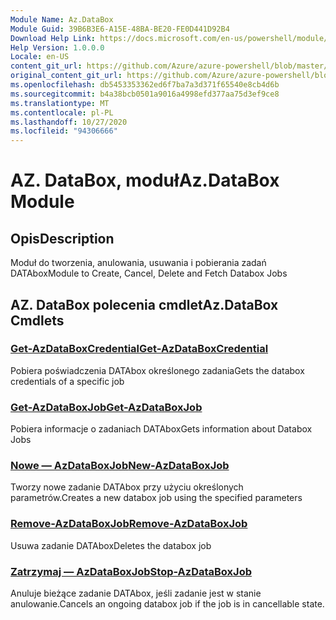 ```yaml
---
Module Name: Az.DataBox
Module Guid: 39B6B3E6-A15E-48BA-BE20-FE0D441D92B4
Download Help Link: https://docs.microsoft.com/en-us/powershell/module/az.databox
Help Version: 1.0.0.0
Locale: en-US
content_git_url: https://github.com/Azure/azure-powershell/blob/master/src/DataBox/DataBox/help/Az.DataBox.md
original_content_git_url: https://github.com/Azure/azure-powershell/blob/master/src/DataBox/DataBox/help/Az.DataBox.md
ms.openlocfilehash: db5453353362ed6f7ba7a3d371f65540e8cb4d6b
ms.sourcegitcommit: b4a38bcb0501a9016a4998efd377aa75d3ef9ce8
ms.translationtype: MT
ms.contentlocale: pl-PL
ms.lasthandoff: 10/27/2020
ms.locfileid: "94306666"
---
```

# <span data-ttu-id="4bb85-101">AZ. DataBox, moduł</span><span class="sxs-lookup"><span data-stu-id="4bb85-101">Az.DataBox Module</span></span>
## <span data-ttu-id="4bb85-102">Opis</span><span class="sxs-lookup"><span data-stu-id="4bb85-102">Description</span></span>
<span data-ttu-id="4bb85-103">Moduł do tworzenia, anulowania, usuwania i pobierania zadań DATAbox</span><span class="sxs-lookup"><span data-stu-id="4bb85-103">Module to Create, Cancel, Delete and Fetch Databox Jobs</span></span>

## <span data-ttu-id="4bb85-104">AZ. DataBox polecenia cmdlet</span><span class="sxs-lookup"><span data-stu-id="4bb85-104">Az.DataBox Cmdlets</span></span>
### [<span data-ttu-id="4bb85-105">Get-AzDataBoxCredential</span><span class="sxs-lookup"><span data-stu-id="4bb85-105">Get-AzDataBoxCredential</span></span>](Get-AzDataBoxCredential.md)
<span data-ttu-id="4bb85-106">Pobiera poświadczenia DATAbox określonego zadania</span><span class="sxs-lookup"><span data-stu-id="4bb85-106">Gets the databox credentials of a specific job</span></span>

### [<span data-ttu-id="4bb85-107">Get-AzDataBoxJob</span><span class="sxs-lookup"><span data-stu-id="4bb85-107">Get-AzDataBoxJob</span></span>](Get-AzDataBoxJob.md)
<span data-ttu-id="4bb85-108">Pobiera informacje o zadaniach DATAbox</span><span class="sxs-lookup"><span data-stu-id="4bb85-108">Gets information about Databox Jobs</span></span>

### [<span data-ttu-id="4bb85-109">Nowe — AzDataBoxJob</span><span class="sxs-lookup"><span data-stu-id="4bb85-109">New-AzDataBoxJob</span></span>](New-AzDataBoxJob.md)
<span data-ttu-id="4bb85-110">Tworzy nowe zadanie DATAbox przy użyciu określonych parametrów.</span><span class="sxs-lookup"><span data-stu-id="4bb85-110">Creates a new databox job using the specified parameters</span></span>

### [<span data-ttu-id="4bb85-111">Remove-AzDataBoxJob</span><span class="sxs-lookup"><span data-stu-id="4bb85-111">Remove-AzDataBoxJob</span></span>](Remove-AzDataBoxJob.md)
<span data-ttu-id="4bb85-112">Usuwa zadanie DATAbox</span><span class="sxs-lookup"><span data-stu-id="4bb85-112">Deletes the databox job</span></span>

### [<span data-ttu-id="4bb85-113">Zatrzymaj — AzDataBoxJob</span><span class="sxs-lookup"><span data-stu-id="4bb85-113">Stop-AzDataBoxJob</span></span>](Stop-AzDataBoxJob.md)
<span data-ttu-id="4bb85-114">Anuluje bieżące zadanie DATAbox, jeśli zadanie jest w stanie anulowanie.</span><span class="sxs-lookup"><span data-stu-id="4bb85-114">Cancels an ongoing databox job if the job is in cancellable state.</span></span>


